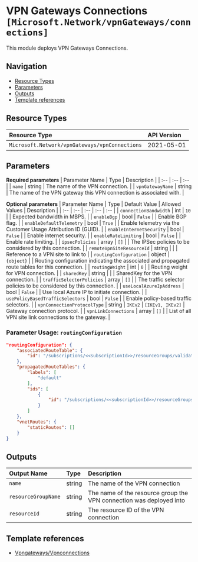 # VPN Gateways Connections `[Microsoft.Network/vpnGateways/connections]`

This module deploys VPN Gateways Connections.

## Navigation

- [Resource Types](#Resource-Types)
- [Parameters](#Parameters)
- [Outputs](#Outputs)
- [Template references](#Template-references)

## Resource Types

| Resource Type | API Version |
| :-- | :-- |
| `Microsoft.Network/vpnGateways/vpnConnections` | 2021-05-01 |

## Parameters

**Required parameters**
| Parameter Name | Type | Description |
| :-- | :-- | :-- |
| `name` | string | The name of the VPN connection. |
| `vpnGatewayName` | string | The name of the VPN gateway this VPN connection is associated with. |

**Optional parameters**
| Parameter Name | Type | Default Value | Allowed Values | Description |
| :-- | :-- | :-- | :-- | :-- |
| `connectionBandwidth` | int | `10` |  | Expected bandwidth in MBPS. |
| `enableBgp` | bool | `False` |  | Enable BGP flag. |
| `enableDefaultTelemetry` | bool | `True` |  | Enable telemetry via the Customer Usage Attribution ID (GUID). |
| `enableInternetSecurity` | bool | `False` |  | Enable internet security. |
| `enableRateLimiting` | bool | `False` |  | Enable rate limiting. |
| `ipsecPolicies` | array | `[]` |  | The IPSec policies to be considered by this connection. |
| `remoteVpnSiteResourceId` | string |  |  | Reference to a VPN site to link to |
| `routingConfiguration` | object | `{object}` |  | Routing configuration indicating the associated and propagated route tables for this connection. |
| `routingWeight` | int | `0` |  | Routing weight for VPN connection. |
| `sharedKey` | string |  |  | SharedKey for the VPN connection. |
| `trafficSelectorPolicies` | array | `[]` |  | The traffic selector policies to be considered by this connection. |
| `useLocalAzureIpAddress` | bool | `False` |  | Use local Azure IP to initiate connection. |
| `usePolicyBasedTrafficSelectors` | bool | `False` |  | Enable policy-based traffic selectors. |
| `vpnConnectionProtocolType` | string | `IKEv2` | `[IKEv1, IKEv2]` | Gateway connection protocol. |
| `vpnLinkConnections` | array | `[]` |  | List of all VPN site link connections to the gateway. |


### Parameter Usage: `routingConfiguration`

```json
"routingConfiguration": {
    "associatedRouteTable": {
        "id": "/subscriptions/<<subscriptionId>>/resourceGroups/validation-rg/providers/Microsoft.Network/virtualHubs/SampleVirtualHub/hubRouteTables/defaultRouteTable"
    },
    "propagatedRouteTables": {
        "labels": [
            "default"
        ],
        "ids": [
            {
                "id": "/subscriptions/<<subscriptionId>>/resourceGroups/validation-rg/providers/Microsoft.Network/virtualHubs/SampleVirtualHub/hubRouteTables/defaultRouteTable"
            }
        ]
    },
    "vnetRoutes": {
        "staticRoutes": []
    }
}
```

## Outputs

| Output Name | Type | Description |
| :-- | :-- | :-- |
| `name` | string | The name of the VPN connection |
| `resourceGroupName` | string | The name of the resource group the VPN connection was deployed into |
| `resourceId` | string | The resource ID of the VPN connection |

## Template references

- [Vpngateways/Vpnconnections](https://docs.microsoft.com/en-us/azure/templates/Microsoft.Network/2021-05-01/vpnGateways/vpnConnections)
